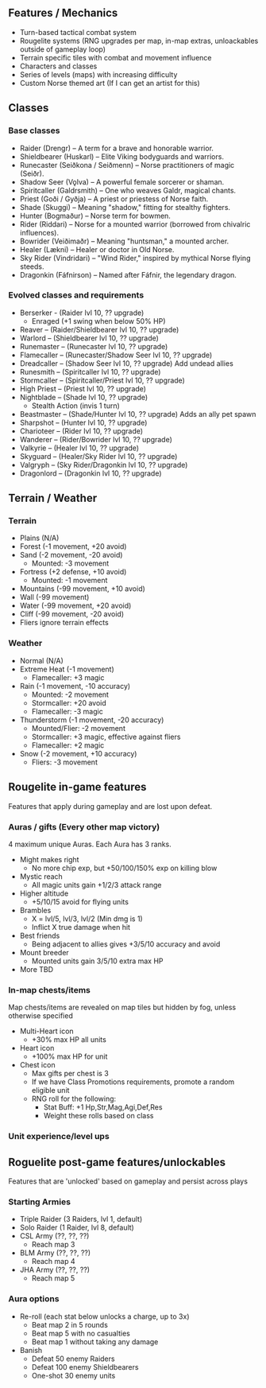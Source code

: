 ## Features / Mechanics
- Turn-based tactical combat system
- Rougelite systems (RNG upgrades per map, in-map extras, unloackables outside of gameplay loop)
- Terrain specific tiles with combat and movement influence
- Characters and classes
- Series of levels (maps) with increasing difficulty
- Custom Norse themed art (If I can get an artist for this)

## Classes
### Base classes
- Raider  (Drengr) – A term for a brave and honorable warrior.
- Shieldbearer (Huskarl) – Elite Viking bodyguards and warriors.
- Runecaster (Seiðkona / Seiðmenn) – Norse practitioners of magic (Seiðr).
- Shadow Seer (Vǫlva) – A powerful female sorcerer or shaman.
- Spiritcaller (Galdrsmith) – One who weaves Galdr, magical chants.
- Priest (Goði / Gyðja) – A priest or priestess of Norse faith.
- Shade (Skuggi) – Meaning "shadow," fitting for stealthy fighters.
- Hunter (Bogmaður) – Norse term for bowmen.
- Rider (Riddari) – Norse for a mounted warrior (borrowed from chivalric influences).
- Bowrider (Veiðimaðr) – Meaning "huntsman," a mounted archer.
- Healer (Lækni) – Healer or doctor in Old Norse.
- Sky Rider (Vindridari) – "Wind Rider," inspired by mythical Norse flying steeds.
- Dragonkin (Fáfnirson) – Named after Fáfnir, the legendary dragon.

### Evolved classes and requirements
- Berserker - (Raider lvl 10, ?? upgrade)
  - Enraged (+1 swing when below 50% HP)   
- Reaver – (Raider/Shieldbearer lvl 10, ?? upgrade)
- Warlord – (Shieldbearer lvl 10, ?? upgrade)
- Runemaster – (Runecaster lvl 10, ?? upgrade)
- Flamecaller – (Runecaster/Shadow Seer lvl 10, ?? upgrade)
- Dreadcaller – (Shadow Seer lvl 10, ?? upgrade) Add undead allies
- Runesmith – (Spiritcaller lvl 10, ?? upgrade)
- Stormcaller – (Spiritcaller/Priest lvl 10, ?? upgrade)
- High Priest – (Priest lvl 10, ?? upgrade)
- Nightblade – (Shade lvl 10, ?? upgrade)
  - Stealth Action (invis 1 turn)
- Beastmaster – (Shade/Hunter lvl 10, ?? upgrade) Adds an ally pet spawn
- Sharpshot – (Hunter lvl 10, ?? upgrade)
- Charioteer – (Rider lvl 10, ?? upgrade)
- Wanderer – (Rider/Bowrider lvl 10, ?? upgrade)
- Valkyrie – (Healer lvl 10, ?? upgrade)
- Skyguard – (Healer/Sky Rider lvl 10, ?? upgrade)
- Valgryph – (Sky Rider/Dragonkin lvl 10, ?? upgrade)
- Dragonlord – (Dragonkin lvl 10, ?? upgrade)

## Terrain / Weather
### Terrain
- Plains (N/A)
- Forest (-1 movement, +20 avoid)
- Sand (-2 movement, -20 avoid)
  - Mounted: -3 movement
- Fortress (+2 defense, +10 avoid)
  - Mounted: -1 movement
- Mountains (-99 movement, +10 avoid)
- Wall (-99 movement)
- Water (-99 movement, +20 avoid)
- Cliff (-99 movement, -20 avoid)
- Fliers ignore terrain effects

### Weather
- Normal (N/A)
- Extreme Heat (-1 movement)
  - Flamecaller: +3 magic
- Rain (-1 movement, -10 accuracy)
  - Mounted: -2 movement
  - Stormcaller: +20 avoid
  - Flamecaller: -3 magic
- Thunderstorm (-1 movement, -20 accuracy)
  - Mounted/Flier: -2 movement
  - Stormcaller: +3 magic, effective against fliers
  - Flamecaller: +2 magic
- Snow (-2 movement, +10 accuracy)
  - Fliers: -3 movement

## Rougelite in-game features
Features that apply during gameplay and are lost upon defeat.

### Auras / gifts (Every other map victory)
4 maximum unique Auras. Each Aura has 3 ranks.
- Might makes right
  - No more chip exp, but +50/100/150% exp on killing blow
- Mystic reach
  - All magic units gain +1/2/3 attack range
- Higher altitude
  - +5/10/15 avoid for flying units
- Brambles
  - X = lvl/5, lvl/3, lvl/2 (Min dmg is 1)
  - Inflict X true damage when hit
- Best friends
  - Being adjacent to allies gives +3/5/10 accuracy and avoid
- Mount breeder
  - Mounted units gain 3/5/10 extra max HP
- More TBD

### In-map chests/items
Map chests/items are revealed on map tiles but hidden by fog, unless otherwise specified
- Multi-Heart icon
  - +30% max HP all units
- Heart icon
  - +100% max HP for unit
- Chest icon
  - Max gifts per chest is 3
  - If we have Class Promotions requirements, promote a random eligible unit
  - RNG roll for the following:
    - Stat Buff: +1 Hp,Str,Mag,Agi,Def,Res
	- Weight these rolls based on class

### Unit experience/level ups

## Roguelite post-game features/unlockables
Features that are 'unlocked' based on gameplay and persist across plays

### Starting Armies
- Triple Raider (3 Raiders, lvl 1, default)
- Solo Raider (1 Raider, lvl 8, default)
- CSL Army (??, ??, ??)
  - Reach map 3
- BLM Army (??, ??, ??)
  - Reach map 4
- JHA Army (??, ??, ??)
  - Reach map 5

### Aura options
- Re-roll (each stat below unlocks a charge, up to 3x)
  - Beat map 2 in 5 rounds
  - Beat map 5 with no casualties
  - Beat map 1 without taking any damage
- Banish
  - Defeat 50 enemy Raiders
  - Defeat 100 enemy Shieldbearers
  - One-shot 30 enemy units
